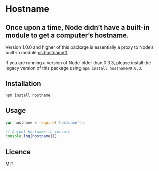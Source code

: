 # Hostname

## Once upon a time, Node didn’t have a built-in module to get a computer’s hostname.

Version 1.0.0 and higher of this package is essentially a proxy to Node’s built-in module [os.hostname()](https://nodejs.org/api/os.html#os_os_hostname).

If you are running a version of Node older than 0.3.3, please install the legacy version of this package using `npm install hostname@0.0.3`.

## Installation

```shell
npm install hostname
```

## Usage

```javascript
var hostname = require('hostname');

// Output hostname to console
console.log(hostname());
```

## Licence

MIT
